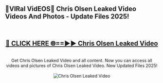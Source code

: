 <h2>🔴VIRal VidEOS🔴 Chris Olsen Leaked Video Videos And Photos - Update Files 2025!</h2>
<br>
<div align="center">
<h2><a href="https://virallinks.top/odZfE0" rel="nofollow">🔴 CLICK HERE 🌐==►► Chris Olsen Leaked Video</a></h2>
<br>
Get Chris Olsen Leaked Video and all content. Now you can access all videos and pictures of Chris Olsen Leaked Video. New Updated Files 2025!
<br>
<br>
<a href="https://virallinks.top/odZfE0" rel="nofollow" data-target="animated-image.originalLink"><img src="https://i.imgur.com/dJHk4Zq.gif)" alt="Chris Olsen Leaked Video" style="max-width: 100%; display: inline-block;" data-target="animated-image.originalImage"></a>
</div>
<br>
